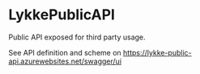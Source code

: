 # LykkePublicAPI
Public API exposed for third party usage.

See API definition and scheme on https://lykke-public-api.azurewebsites.net/swagger/ui